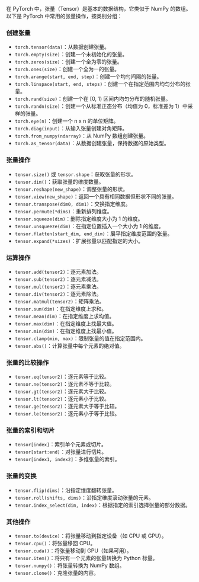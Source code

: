 在 PyTorch 中，张量（Tensor）是基本的数据结构，它类似于 NumPy 的数组。以下是 PyTorch 中常用的张量操作，按类别分组：

### 创建张量
- `torch.tensor(data)`：从数据创建张量。
- `torch.empty(size)`：创建一个未初始化的张量。
- `torch.zeros(size)`：创建一个全为零的张量。
- `torch.ones(size)`：创建一个全为一的张量。
- `torch.arange(start, end, step)`：创建一个均匀间隔的张量。
- `torch.linspace(start, end, steps)`：创建一个在指定范围内均匀分布的张量。
- `torch.rand(size)`：创建一个在 [0, 1) 区间内均匀分布的随机张量。
- `torch.randn(size)`：创建一个从标准正态分布（均值为 0，标准差为 1）中采样的张量。
- `torch.eye(n)`：创建一个 n x n 的单位矩阵。
- `torch.diag(input)`：从输入张量创建对角矩阵。
- `torch.from_numpy(ndarray)`：从 NumPy 数组创建张量。
- `torch.as_tensor(data)`：从数据创建张量，保持数据的原始类型。

### 张量操作
- `tensor.size()` 或 `tensor.shape`：获取张量的形状。
- `tensor.dim()`：获取张量的维度数量。
- `tensor.reshape(new_shape)`：调整张量的形状。
- `tensor.view(new_shape)`：返回一个具有相同数据但形状不同的张量。
- `tensor.transpose(dim0, dim1)`：交换指定维度。
- `tensor.permute(*dims)`：重新排列维度。
- `tensor.squeeze(dim)`：删除指定维度大小为 1 的维度。
- `tensor.unsqueeze(dim)`：在指定位置插入一个大小为 1 的维度。
- `tensor.flatten(start_dim, end_dim)`：展平指定维度范围的张量。
- `tensor.expand(*sizes)`：扩展张量以匹配指定的大小。

### 运算操作
- `tensor.add(tensor2)`：逐元素加法。
- `tensor.sub(tensor2)`：逐元素减法。
- `tensor.mul(tensor2)`：逐元素乘法。
- `tensor.div(tensor2)`：逐元素除法。
- `tensor.matmul(tensor2)`：矩阵乘法。
- `tensor.sum(dim)`：在指定维度上求和。
- `tensor.mean(dim)`：在指定维度上求均值。
- `tensor.max(dim)`：在指定维度上找最大值。
- `tensor.min(dim)`：在指定维度上找最小值。
- `tensor.clamp(min, max)`：限制张量的值在指定范围内。
- `tensor.abs()`：计算张量中每个元素的绝对值。

### 张量的比较操作
- `tensor.eq(tensor2)`：逐元素等于比较。
- `tensor.ne(tensor2)`：逐元素不等于比较。
- `tensor.gt(tensor2)`：逐元素大于比较。
- `tensor.lt(tensor2)`：逐元素小于比较。
- `tensor.ge(tensor2)`：逐元素大于等于比较。
- `tensor.le(tensor2)`：逐元素小于等于比较。

### 张量的索引和切片
- `tensor[index]`：索引单个元素或切片。
- `tensor[start:end]`：对张量进行切片。
- `tensor[index1, index2]`：多维张量的索引。

### 张量的变换
- `tensor.flip(dims)`：沿指定维度翻转张量。
- `tensor.roll(shifts, dims)`：沿指定维度滚动张量的元素。
- `tensor.index_select(dim, index)`：根据指定的索引选择张量的部分数据。

### 其他操作
- `tensor.to(device)`：将张量移动到指定设备（如 CPU 或 GPU）。
- `tensor.cpu()`：将张量移回 CPU。
- `tensor.cuda()`：将张量移动到 GPU（如果可用）。
- `tensor.item()`：将只有一个元素的张量转换为 Python 标量。
- `tensor.numpy()`：将张量转换为 NumPy 数组。
- `tensor.clone()`：克隆张量的内容。